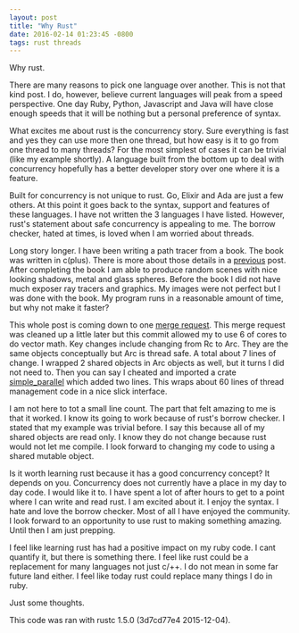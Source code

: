 ```yaml
---
layout: post
title: "Why Rust"
date: 2016-02-14 01:23:45 -0800
tags: rust threads
---
```

Why rust.

There are many reasons to pick one language over another. This is not
that kind post. I do, however, believe current languages will peak from a speed
perspective. One day Ruby, Python, Javascript and Java will have close
enough speeds that it will be nothing but a personal preference of
syntax.

What excites me about rust is the concurrency story. Sure everything is
fast and yes they can use more then one thread, but how easy is it to go from
one thread to many threads? For the most simplest of cases it can be
trivial (like my example shortly). A language built from the bottom up
to deal with concurrency hopefully has a better developer story over
one where it is a feature.

Built for concurrency is not unique to rust. Go, Elixir
and Ada are just a few others. At this point it goes back to the syntax,
support and features of these languages. I have not written the 3
languages I have listed. However, rust's statement about safe
concurrency is appealing to me. The borrow checker, hated at times, is
loved when I am worried about threads.

Long story longer. I have been writing a path tracer from a book. The
book was written in c(plus). There is more about those details in a
[previous] post. After completing the book I am able to produce random
scenes with nice looking shadows, metal and glass spheres. Before the
book I did not have much exposer ray tracers and graphics. My images were not
perfect but I was done with the book. My program runs in a reasonable amount of
time, but why not make it faster?

This whole post is coming down to one [merge request]. This merge
request was cleaned up a little later but this commit allowed my to use
6 of cores to do vector math. Key changes include changing from Rc to
Arc. They are the same objects conceptually but Arc is thread safe. A total about 7
lines of change. I wrapped 2 shared objects in Arc objects as well, but
it turns I did not need to. Then you can say I cheated and imported a
crate [simple_parallel] which added two lines. This wraps about 60 lines
of thread management code in a nice slick interface.

I am not here to tot a small line count. The part that felt amazing to
me is that it worked. I know its going to work because of rust's
borrow checker. I stated that my example was trivial before. I say this
because all of my shared objects are read only. I know they do not
change because rust would not let me compile. I look forward to changing
my code to using a shared mutable object.

Is it worth learning rust because it has a good concurrency concept?
It depends on you. Concurrency does not currently have a place in my day
to day code. I would like it to. I have spent a lot of after hours to get to a point
where I can write and read rust. I am excited about it. I enjoy
the syntax. I hate and love the borrow checker. Most of all I have
enjoyed the community. I look forward to an opportunity to use rust to
making something amazing. Until then I am just prepping.

I feel like learning rust has had a positive impact on my ruby code. I
cant quantify it, but there is something there. I feel like rust could
be a replacement for many languages not just c/++. I do not mean in some
far future land either. I feel like today rust could replace many things
I do in ruby.

Just some thoughts.

This code was ran with rustc 1.5.0 (3d7cd77e4 2015-12-04).

[previous]: http://sbeckeriv.github.io/rantin-about-rust/2016/02/06/rays-in-rust.html
[merge request]: https://github.com/sbeckeriv/Ray-Tracing-in-One-Weekend-in-Rust/pull/1/files?w=1
[simple_parallel]: http://huonw.github.io/simple_parallel/simple_parallel/pool/struct.Pool.html
